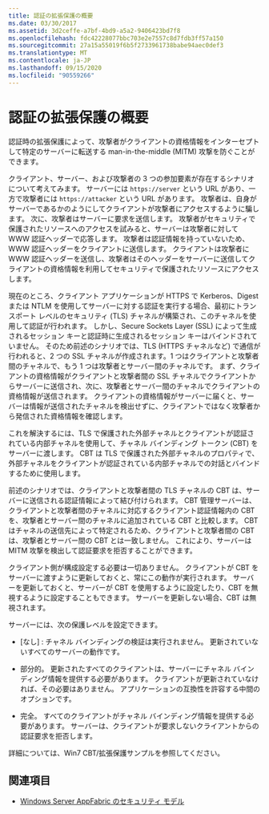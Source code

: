 ```yaml
---
title: 認証の拡張保護の概要
ms.date: 03/30/2017
ms.assetid: 3d2ceffe-a7bf-4bd9-a5a2-9406423bd7f8
ms.openlocfilehash: fdc42228077bbc703e2e7557c8d7fdb3ff57a150
ms.sourcegitcommit: 27a15a55019f6b5f2733961738babe94aec0def3
ms.translationtype: MT
ms.contentlocale: ja-JP
ms.lasthandoff: 09/15/2020
ms.locfileid: "90559266"
---
```

# <a name="extended-protection-for-authentication-overview"></a>認証の拡張保護の概要
認証時の拡張保護によって、攻撃者がクライアントの資格情報をインターセプトして特定のサーバーに転送する man-in-the-middle (MITM) 攻撃を防ぐことができます。  
  
 クライアント、サーバー、および攻撃者の 3 つの参加要素が存在するシナリオについて考えてみます。 サーバーには `https://server` という URL があり、一方で攻撃者には `https://attacker` という URL があります。 攻撃者は、自身がサーバーであるかのようにしてクライアントが攻撃者にアクセスするように騙します。 次に、攻撃者はサーバーに要求を送信します。 攻撃者がセキュリティで保護されたリソースへのアクセスを試みると、サーバーは攻撃者に対して WWW 認証ヘッダーで応答します。 攻撃者は認証情報を持っていないため、WWW 認証ヘッダーをクライアントに送信します。 クライアントは攻撃者に WWW 認証ヘッダーを送信し、攻撃者はそのヘッダーをサーバーに送信してクライアントの資格情報を利用してセキュリティで保護されたリソースにアクセスします。  
  
 現在のところ、クライアント アプリケーションが HTTPS で Kerberos、Digest または NTLM を使用してサーバーに対する認証を実行する場合、最初にトランスポート レベルのセキュリティ (TLS) チャネルが構築され、このチャネルを使用して認証が行われます。 しかし、Secure Sockets Layer (SSL) によって生成されるセッション キーと認証時に生成されるセッション キーはバインドされていません。 そのため前述のシナリオでは、TLS (HTTPS チャネルなど) で通信が行われると、2 つの SSL チャネルが作成されます。1 つはクライアントと攻撃者間のチャネルで、もう 1 つは攻撃者とサーバー間のチャネルです。 まず、クライアントの資格情報がクライアントと攻撃者間の SSL チャネルでクライアントからサーバーに送信され、次に、攻撃者とサーバー間のチャネルでクライアントの資格情報が送信されます。 クライアントの資格情報がサーバーに届くと、サーバーは情報が送信されたチャネルを検出せずに、クライアントではなく攻撃者から発信された資格情報を確認します。  
  
 これを解決するには、TLS で保護された外部チャネルとクライアントが認証されている内部チャネルを使用して、チャネル バインディング トークン (CBT) をサーバーに渡します。 CBT は TLS で保護された外部チャネルのプロパティで、外部チャネルをクライアントが認証されている内部チャネルでの対話とバインドするために使用します。  
  
 前述のシナリオでは、クライアントと攻撃者間の TLS チャネルの CBT は、サーバーに送信される認証情報によって結び付けられます。 CBT 管理サーバーは、クライアントと攻撃者間のチャネルに対応するクライアント認証情報内の CBT を、攻撃者とサーバー間のチャネルに追加されている CBT と比較します。 CBT はチャネルの送信先によって特定されるため、クライアントと攻撃者間の CBT は、攻撃者とサーバー間の CBT とは一致しません。 これにより、サーバーは MITM 攻撃を検出して認証要求を拒否することができます。  
  
 クライアント側が構成設定する必要は一切ありません。 クライアントが CBT をサーバーに渡すように更新しておくと、常にこの動作が実行されます。 サーバーを更新しておくと、サーバーが CBT を使用するように設定したり、CBT を無視するように設定することもできます。 サーバーを更新しない場合、CBT は無視されます。  
  
 サーバーには、次の保護レベルを設定できます。  
  
- [なし] : チャネル バインディングの検証は実行されません。 更新されていないすべてのサーバーの動作です。  
  
- 部分的。 更新されたすべてのクライアントは、サーバーにチャネル バインディング情報を提供する必要があります。 クライアントが更新されていなければ、その必要はありません。 アプリケーションの互換性を許容する中間のオプションです。  
  
- 完全。 すべてのクライアントがチャネル バインディング情報を提供する必要があります。 サーバーは、クライアントが要求しないクライアントからの認証要求を拒否します。  
  
 詳細については、Win7 CBT/拡張保護サンプルを参照してください。  
  
## <a name="see-also"></a>関連項目

- [Windows Server AppFabric のセキュリティ モデル](/previous-versions/appfabric/ee677202(v=azure.10))
